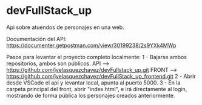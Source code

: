 # devFullStack_up
Api sobre atuendos de personajes en una web.

Documentación del API: 
https://documenter.getpostman.com/view/30199238/2s9YXk4MWp

Pasos para levantar el proyecto completo localmente:
1 - Bajarse ambos repositorios, ambos son públicos.
	API --> https://github.com/jvelasquezchavez/devFullstack_up.git
	FRONT --> https://github.com/jvelasquezchavez/devFullStack_up_frontend.git
2 - Abrir desde VSCode el api y levantar local, apunta al puerto 5000.
3 - En la carpeta principal del front, abrir "index.html", e irá directamente al login, mostrando de forma pública los personajes creados anteriormente.


